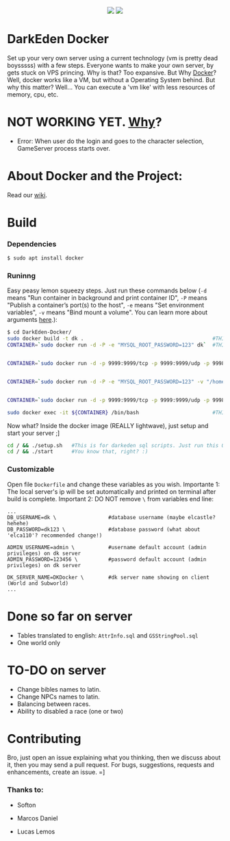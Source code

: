 <p align="center">
    <a href="#build" alt="build">
        <img src="https://img.shields.io/badge/build-passing-brightgreen.svg" /></a>
    <a href="#sponsors" alt="#docker">
        <img src="https://img.shields.io/badge/docker-blue.svg?logo=docker" /></a>
</p>

# DarkEden Docker
Set up your very own server using a current technology (vm is pretty dead boysssss) with a few steps. Everyone wants to make your own server, by gets stuck on VPS princing. Why is that? Too expansive. But Why [Docker]? Well, docker works like a VM, but without a Operating System behind. But why this matter? Well... You can execute a 'vm like' with less resources of memory, cpu, etc.

# NOT WORKING YET. [Why]? 
 - Error: When user do the login and goes to the character selection, GameServer process starts over.

# About Docker and the Project:
Read our [wiki].

# Build
### Dependencies
```sh
$ sudo apt install docker
```

### Runinng
Easy peasy lemon squeezy steps. Just run these commands below (```-d``` means "Run container in background and print container ID", ```-P``` means "Publish a container’s port(s) to the host", ```-e``` means "Set environment variables", ```-v``` means "Bind mount a volume". You can learn more about arguments [here].):
```sh
$ cd DarkEden-Docker/
sudo docker build -t dk .                                          #THIS WILL BUILD THE IMAGE LABELED AS 'dk'.
CONTAINER=`sudo docker run -d -P -e "MYSQL_ROOT_PASSWORD=123" dk`  #THIS WILL RUN THE IMAGE CALLED 'dk' random ports


CONTAINER=`sudo docker run -d -p 9999:9999/tcp -p 9999:9999/udp -p 9998:9998/tcp -p 9998:9998/udp -p 9997:9997/tcp -p 9997:9997/udp -p 9996:9996/tcp -p 9996:9996/udp -p 9977:9977/tcp -p 9977:9977/udp -p 9900:9900/tcp -p 9900:9900/udp -p 9800:9800/tcp -p 9800:9800/udp -p 5001:5001/tcp -p 5001:5001/udp -p 5000:5000/tcp -p 5000:5000/udp -p 3001:3001/tcp -p 3001:3001/udp -p 2999:2999/tcp -p 2999:2999/udp -p 1111:1111/tcp -p 1111:1111/udp -e "MYSQL_ROOT_PASSWORD=123" dk`  #THIS WILL RUN THE IMAGE CALLED 'dk' static 


CONTAINER=`sudo docker run -d -P -e "MYSQL_ROOT_PASSWORD=123" -v "/home/pmateus/DarkEden-With-Docker/data/:/home/darkeden/vs/data" dk`  #THIS WILL RUN THE IMAGE CALLED 'dk'


CONTAINER=`sudo docker run -d -p 9999:9999/tcp -p 9999:9999/udp -p 9998:9998/tcp -p 9998:9998/udp -p 9997:9997/tcp -p 9997:9997/udp -p 9996:9996/tcp -p 9996:9996/udp -p 9977:9977/tcp -p 9977:9977/udp -p 9900:9900/tcp -p 9900:9900/udp -p 9800:9800/tcp -p 9800:9800/udp -p 5001:5001/tcp -p 5001:5001/udp -p 5000:5000/tcp -p 5000:5000/udp -p 3001:3001/tcp -p 3001:3001/udp -p 2999:2999/tcp -p 2999:2999/udp -p 1111:1111/tcp -p 1111:1111/udp -e "MYSQL_ROOT_PASSWORD=123" -v "/home/matt/dkworkspace/DarkEden-With-Docker/data/:/home/darkeden/vs/data" dk`  #THIS WILL RUN THE IMAGE CALLED 'dk'

sudo docker exec -it ${CONTAINER} /bin/bash                        #THIS WILL OPEN THE CONTAINER CALLED 'CONTAINER_ID'
```

Now what? Inside the docker image (REALLY lightwave), just setup and start your server ;]
```sh
cd / && ./setup.sh   #This is for darkeden sql scripts. Just run this ONCE.
cd / && ./start      #You know that, right? :)
```

### Customizable
Open file ```Dockerfile``` and change these variables as you wish. Importante 1: The local server's ip will be set automatically and printed on terminal after build is complete. Important 2: DO NOT remove ```\``` from variables end line:

```
...
DB_USERNAME=dk \                 #database username (maybe elcastle? hehehe)
DB_PASSWORD=dk123 \              #database password (what about 'elca110'? recommended change!)

ADMIN_USERNAME=admin \           #username default account (admin privileges) on dk server
ADMIN_PASSWORD=123456 \          #password default account (admin privileges) on dk server

DK_SERVER_NAME=DKDocker \        #dk server name showing on client (World and Subworld)
...
```


# Done so far on server
- Tables translated to english: ```AttrInfo.sql``` and ```GSStringPool.sql```
- One world only

# TO-DO on server
- Change bibles names to latin.
- Change NPCs names to latin.
- Balancing between races.
- Ability to disabled a race (one or two)

# Contributing
Bro, just open an issue explaining what you thinking, then we discuss about it, then you may send a pull request. For bugs, suggestions, requests and enhancements, create an issue. =]

### Thanks to:
 - Softon
 - Marcos Daniel
 - Lucas Lemos

   [Docker]: <https://www.docker.com/resources/what-container>
   [Gerry Fleming]: <https://www.nebulaworks.com/blog/2015/03/24/what-is-docker-a-simple-explanation/>
   [Why]: <https://github.com/TroniPM/DarkEden-With-Docker/issues>
   [here]: <https://docs.docker.com/engine/reference/commandline/run/>
   [wiki]: <https://github.com/TroniPM/DarkEden-With-Docker/wiki>
